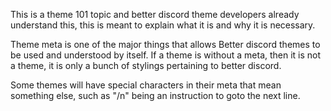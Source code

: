 This is a theme 101 topic and better discord theme developers already understand this, this is meant to explain what it is and why it is necessary.


Theme meta is one of the major things that allows Better discord themes to be used and understood by itself. If a theme is without a meta, then it is not a theme, it is only a bunch of stylings pertaining to better discord.

Some themes will have special characters in their meta that mean something else, such as "/n" being an instruction to goto the next line.
